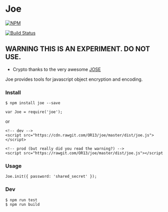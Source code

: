 
# Joe

[![NPM](https://nodei.co/npm/joe.png)](https://nodei.co/npm/joe/)


[![Build Status](https://travis-ci.org/OR13/joe.svg?branch=master)](https://travis-ci.org/OR13/joe)

## WARNING THIS IS AN EXPERIMENT. DO NOT USE.

- Crypto thanks to the very awesome [JOSE](https://github.com/cisco/node-jose)

Joe provides tools for javascript object encryption and encoding.

### Install

```
$ npm install joe --save
```

```
var Joe = require('joe');
```

or 

```
<!-- dev -->
<script src="https://cdn.rawgit.com/OR13/joe/master/dist/joe.js"></script>

<!-- prod (but really did you read the warning?) -->
<script src="https://rawgit.com/OR13/joe/master/dist/joe.js"></script
```

### Usage

```
Joe.init({ password: 'shared_secret' }); 

```

### Dev

```
$ npm run test
$ npm run build
```
